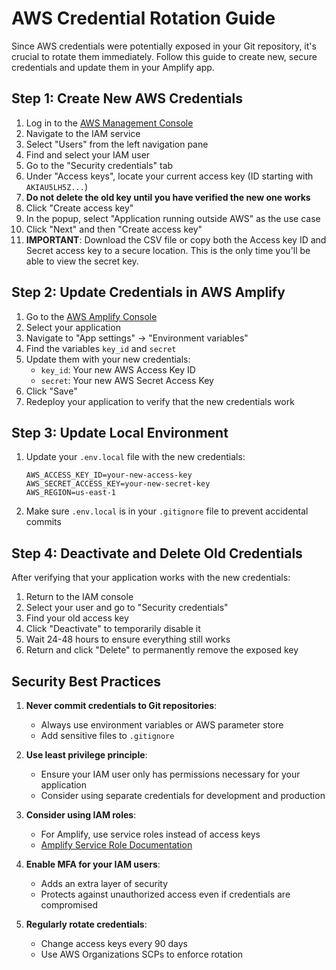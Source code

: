 # AWS Credential Rotation Guide

Since AWS credentials were potentially exposed in your Git repository, it's crucial to rotate them immediately. Follow this guide to create new, secure credentials and update them in your Amplify app.

## Step 1: Create New AWS Credentials

1. Log in to the [AWS Management Console](https://console.aws.amazon.com/)
2. Navigate to the IAM service
3. Select "Users" from the left navigation pane
4. Find and select your IAM user
5. Go to the "Security credentials" tab
6. Under "Access keys", locate your current access key (ID starting with `AKIAU5LH5Z...`)
7. **Do not delete the old key until you have verified the new one works**
8. Click "Create access key"
9. In the popup, select "Application running outside AWS" as the use case
10. Click "Next" and then "Create access key"
11. **IMPORTANT**: Download the CSV file or copy both the Access key ID and Secret access key to a secure location. This is the only time you'll be able to view the secret key.

## Step 2: Update Credentials in AWS Amplify

1. Go to the [AWS Amplify Console](https://console.aws.amazon.com/amplify/home)
2. Select your application
3. Navigate to "App settings" → "Environment variables"
4. Find the variables `key_id` and `secret`
5. Update them with your new credentials:
   - `key_id`: Your new AWS Access Key ID
   - `secret`: Your new AWS Secret Access Key
6. Click "Save"
7. Redeploy your application to verify that the new credentials work

## Step 3: Update Local Environment

1. Update your `.env.local` file with the new credentials:
   ```
   AWS_ACCESS_KEY_ID=your-new-access-key
   AWS_SECRET_ACCESS_KEY=your-new-secret-key
   AWS_REGION=us-east-1
   ```
2. Make sure `.env.local` is in your `.gitignore` file to prevent accidental commits

## Step 4: Deactivate and Delete Old Credentials

After verifying that your application works with the new credentials:

1. Return to the IAM console
2. Select your user and go to "Security credentials"
3. Find your old access key
4. Click "Deactivate" to temporarily disable it
5. Wait 24-48 hours to ensure everything still works
6. Return and click "Delete" to permanently remove the exposed key

## Security Best Practices

1. **Never commit credentials to Git repositories**:
   - Always use environment variables or AWS parameter store
   - Add sensitive files to `.gitignore`

2. **Use least privilege principle**:
   - Ensure your IAM user only has permissions necessary for your application
   - Consider using separate credentials for development and production

3. **Consider using IAM roles**:
   - For Amplify, use service roles instead of access keys
   - [Amplify Service Role Documentation](https://docs.aws.amazon.com/amplify/latest/userguide/how-to-service-role-amplify-console.html)

4. **Enable MFA for your IAM users**:
   - Adds an extra layer of security
   - Protects against unauthorized access even if credentials are compromised

5. **Regularly rotate credentials**:
   - Change access keys every 90 days
   - Use AWS Organizations SCPs to enforce rotation 